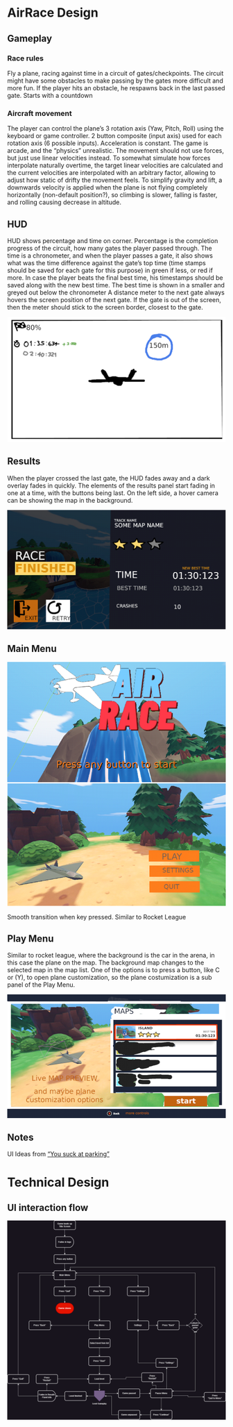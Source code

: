 # AirRace Design

## Gameplay

### Race rules
Fly a plane, racing against time in a circuit of gates/checkpoints.
The circuit might have some obstacles to make passing by the gates more difficult and more fun. If the player hits an obstacle, he respawns back in the last passed gate.
Starts with a countdown

### Aircraft movement
The player can control the plane’s 3 rotation axis (Yaw, Pitch, Roll) using the keyboard or game controller. 2 button composite (input axis) used for each rotation axis (6 possible inputs). Acceleration is constant.
The game is arcade, and the “physics” unrealistic. The movement should not use forces, but just use linear velocities instead. To somewhat simulate how forces interpolate naturally overtime, the target linear velocities are calculated and the current velocities are interpolated with an arbitrary factor, allowing to adjust how static of drifty the movement feels. To simplify gravity and lift, a downwards velocity is applied when the plane is not flying completely horizontally (non-default position?), so climbing is slower, falling is faster, and rolling causing decrease in altitude.

## HUD
HUD shows percentage and time on corner.
Percentage is the completion progress of the circuit, how many gates the player passed through.
The time is a chronometer, and when the player passes a gate, it also shows what was the time difference against the gate’s top time (time stamps should be saved for each gate for this purpose) in green if less, or red if more. In case the player beats the final best time, his timestamps should be saved along with the new best time.
The best time is shown in a smaller and greyed out below the chronometer
A distance meter to the next gate always hovers the screen position of the next gate. If the gate is out of the screen, then the meter should stick to the screen border, closest to the gate.

![hud](./hud_sketch.png)

## Results
When the player crossed the last gate, the HUD fades away and a dark overlay fades in quickly. The elements of the results panel start fading in one at a time, with the buttons being last. On the left side, a hover camera can be showing the map in the background.

![end_game_panel](./results_sketch.png)

## Main Menu

![title_screen](./title_screen_sketch.png)
![main_menu](./main_menu_sketch.png)

Smooth transition when key pressed. Similar to Rocket League

## Play Menu
Similar to rocket league, where the background is the car in the arena, in this case the plane on the map. The background map changes to the selected map in the map list.
One of the options is to press a button, like C or (Y), to open plane customization, so the plane costumization is a sub panel of the Play Menu.

![play_menu](./play_menu_sketch.png)

## Notes
UI Ideas from [“You suck at parking”](https://www.gameuidatabase.com/gameData.php?id=1554)

# Technical Design

## UI interaction flow

![](ui_interaction_flow.drawio.png)